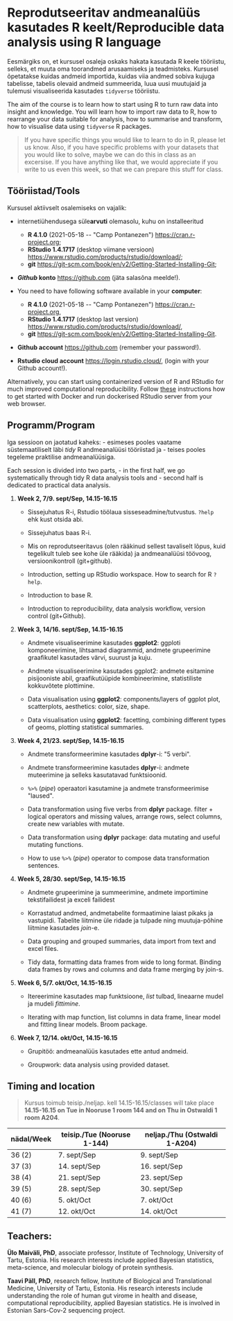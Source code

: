 # Reprodutseeritav andmeanalüüs kasutades R keelt/Reproducible data analysis using R language

Eesmärgiks on, et kursusel osaleja oskaks hakata kasutada R keele tööriistu, selleks, et muuta oma toorandmed arusaamiseks ja teadmisteks. Kursusel õpetatakse kuidas andmeid importida, kuidas viia andmed sobiva kujuga tabelisse, tabelis olevaid andmeid summeerida, luua uusi muutujaid ja tulemusi visualiseerida kasutades `tidyverse` tööriistu.

The aim of the course is to learn how to start using R to turn raw data into insight and knowledge. You will learn how to import raw data to R, how to rearrange your data suitable for analysis, how to summarise and transform, how to visualise data using `tidyverse` R packages.

> If you have specific things you would like to learn to do in R, please let us know. Also, if you have specific problems with your datasets that you would like to solve, maybe we can do this in class as an excersise. If you have anything like that, we would appreciate if you write to us even this week, so that we can prepare this stuff for class.

## Tööriistad/Tools

Kursusel aktiivselt osalemiseks on vajalik:

- internetiühendusega süle**arvuti** olemasolu, kuhu on installeeritud
    - **R 4.1.0** (2021-05-18 -- "Camp Pontanezen") https://cran.r-project.org;      
    - **RStudio 1.4.1717** (desktop viimane versioon) https://www.rstudio.com/products/rstudio/download/;     
    - **git** https://git-scm.com/book/en/v2/Getting-Started-Installing-Git;     
- **_Github_ konto** https://github.com (jäta salasõna meelde!).


- You need to have following software available in your **computer**:
    - **R 4.1.0** (2021-05-18 -- "Camp Pontanezen") https://cran.r-project.org, 
    - **RStudio 1.4.1717** (desktop last version) https://www.rstudio.com/products/rstudio/download/, 
    - **git** https://git-scm.com/book/en/v2/Getting-Started-Installing-Git.
- **Github account** https://github.com (remember your password!).
- **Rstudio cloud account** https://login.rstudio.cloud/, (login with your Github account!).


Alternatively, you can start using containerized version of R and RStudio for much improved computational reproducibility. Follow [these](Docker.md) instructions how to get started with Docker and run dockerised RStudio server from your web browser. 


## Programm/Program

Iga sessioon on jaotatud kaheks:
    - esimeses pooles vaatame süstemaatiliselt läbi *tidy* R andmeanalüüsi tööriistad ja 
    - teises pooles tegeleme praktilise andmeanalüüsiga.

Each session is divided into two parts,
    - in the first half, we go systematically through tidy R data analysis tools and
    - second half is dedicated to practical data analysis.

1) **Week 2, 7/9. sept/Sep, 14.15-16.15**

    - Sissejuhatus R-i, Rstudio töölaua sisseseadmine/tutvustus. `?help` ehk kust otsida abi.
    - Sissejuhatus baas R-i.
    - Mis on reprodutseeritavus (olen rääkinud sellest tavaliselt lõpus, kuid tegelikult tuleb see kohe üle rääkida) ja andmeanalüüsi töövoog, versioonikontroll (git+github).
    

    - Introduction, setting up RStudio workspace. How to search for R `?help`.
    - Introduction to base R.
    - Introduction to reproducibility, data analysis workflow, version control (git+Github). 

2) **Week 3, 14/16. sept/Sep, 14.15-16.15**

    - Andmete visualiseerimine kasutades **ggplot2**: ggploti komponeerimine, lihtsamad diagrammid, andmete grupeerimine graafikutel kasutades värvi, suurust ja kuju.
    - Andmete visualiseerimine kasutades ggplot2: andmete esitamine pisijooniste abil, graafikutüüpide kombineerimine, statistiliste kokkuvõtete plottimine.
    
    - Data visualisation using **ggplot2**: components/layers of ggplot plot, scatterplots, aesthetics: color, size, shape.
    - Data visualisation using **ggplot2**: facetting, combining different types of geoms, plotting statistical summaries.

3) **Week 4, 21/23. sept/Sep, 14.15-16.15**

    - Andmete transformeerimine kasutades **dplyr**-i: "5 verbi".
    - Andmete transformeerimine kasutades **dplyr**-i: andmete muteerimine ja selleks kasutatavad funktsioonid.
    - `%>%` (*pipe*) operaatori kasutamine ja andmete transformeerimise "laused".


    - Data transformation using five verbs from **dplyr** package. filter + logical operators and missing values, arrange rows, select columns, create new variables with mutate.
    - Data transformation using **dplyr** package: data mutating and useful mutating functions.
    - How to use `%>%` (*pipe*) operator to compose data transformation sentences.

4) **Week 5, 28/30. sept/Sep, 14.15-16.15**

    - Andmete grupeerimine ja summeerimine, andmete importimine tekstifailidest ja exceli failidest
    - Korrastatud andmed, andmetabelite formaatimine laiast pikaks ja vastupidi. Tabelite liitmine üle ridade ja tulpade ning muutuja-põhine liitmine kasutades *join*-e. 


    - Data grouping and grouped summaries, data import from text and excel files.
    - Tidy data, formatting data frames from wide to long format. Binding data frames by rows and columns and data frame merging by join-s. 

5) **Week 6, 5/7. okt/Oct, 14.15-16.15**

    - Itereerimine kasutades map funktsioone, *list* tulbad, lineaarne mudel ja mudeli *fittimine*.
    
    - Iterating with map function, list columns in data frame, linear model and fitting linear models. Broom package.

6) **Week 7, 12/14. okt/Oct, 14.15-16.15**

    - Grupitöö: andmeanalüüs kasutades ette antud andmeid.
    
    - Groupwork: data analysis using provided dataset.

## Timing and location

> Kursus toimub teisip./neljap. kell 14.15-16.15/classes will take place **14.15-16.15 on Tue in Nooruse 1 room 144 and on Thu in Ostwaldi 1 room A204**.

nädal/Week | teisip./Tue (Nooruse 1-144) | neljap./Thu (Ostwaldi 1-A204)
-------| ------------- | --------- 
36 (2) | 7. sept/Sep   | 9. sept/Sep
37 (3) | 14. sept/Sep  | 16. sept/Sep
38 (4) | 21. sept/Sep  | 23. sept/Sep 
39 (5) | 28. sept/Sep  | 30. sept/Sep
40 (6) | 5. okt/Oct   | 7. okt/Oct
41 (7) | 12. okt/Oct   | 14. okt/Oct
    
## Teachers:

**Ülo Maiväli, PhD**, associate professor, Institute of Technology, University of Tartu, Estonia. His research interests include applied Bayesian statistics, meta-science, and molecular biology of protein synthesis.

**Taavi Päll, PhD**, research fellow, Institute of Biological and Translational Medicine, University of Tartu, Estonia. His research interests include understanding the role of human gut virome in health and disease, computational reproducibility, applied Bayesian statistics. He is involved in Estonian Sars-Cov-2 sequencing project.

